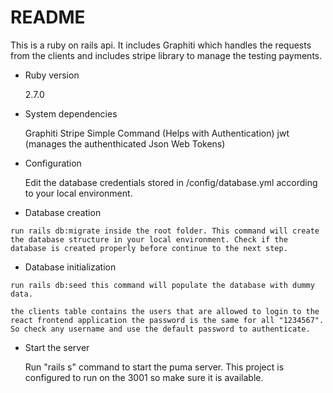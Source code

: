 # README

This is a ruby on rails api. It includes Graphiti which handles the requests from the clients and includes stripe library to manage the testing payments.

* Ruby version

    2.7.0

* System dependencies

    Graphiti 
    Stripe
    Simple Command (Helps with Authentication)
    jwt (manages the authenthicated Json Web Tokens)

* Configuration

    Edit the database credentials stored in /config/database.yml according to your local environment.

* Database creation

<!-- FEEDBACK: should be `rake db:migrate` -->
    run rails db:migrate inside the root folder. This command will create the database structure in your local environment. Check if the database is created properly before continue to the next step.

* Database initialization

<!-- FEEDBACK: should be `rake db:seed` -->
    run rails db:seed this command will populate the database with dummy data.

    the clients table contains the users that are allowed to login to the react frontend application the password is the same for all "1234567". So check any username and use the default password to authenticate.

* Start the server

    Run "rails s" command to start the puma server. This project is configured to run on the 3001 so make sure it is available.
